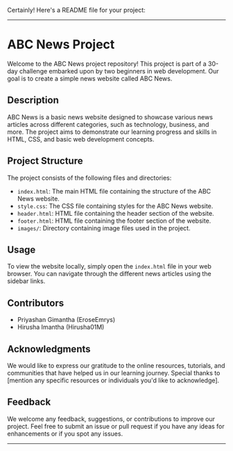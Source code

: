 Certainly! Here's a README file for your project:

---

# ABC News Project

Welcome to the ABC News project repository! This project is part of a 30-day challenge embarked upon by two beginners in web development. Our goal is to create a simple news website called ABC News.

## Description

ABC News is a basic news website designed to showcase various news articles across different categories, such as technology, business, and more. The project aims to demonstrate our learning progress and skills in HTML, CSS, and basic web development concepts.

## Project Structure

The project consists of the following files and directories:

- `index.html`: The main HTML file containing the structure of the ABC News website.
- `style.css`: The CSS file containing styles for the ABC News website.
- `header.html`: HTML file containing the header section of the website.
- `footer.html`: HTML file containing the footer section of the website.
- `images/`: Directory containing image files used in the project.

## Usage

To view the website locally, simply open the `index.html` file in your web browser. You can navigate through the different news articles using the sidebar links.

## Contributors

- Priyashan Gimantha (EroseEmrys)
- Hirusha Imantha (Hirusha01M)

## Acknowledgments

We would like to express our gratitude to the online resources, tutorials, and communities that have helped us in our learning journey. Special thanks to [mention any specific resources or individuals you'd like to acknowledge].

## Feedback

We welcome any feedback, suggestions, or contributions to improve our project. Feel free to submit an issue or pull request if you have any ideas for enhancements or if you spot any issues.

---

